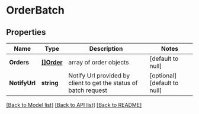 # OrderBatch

## Properties
Name | Type | Description | Notes
------------ | ------------- | ------------- | -------------
**Orders** | [**[]Order**](order.md) | array of order objects | [default to null]
**NotifyUrl** | **string** | Notify Url provided by client to get the status of batch request | [optional] [default to null]

[[Back to Model list]](../README.md#documentation-for-models) [[Back to API list]](../README.md#documentation-for-api-endpoints) [[Back to README]](../README.md)


